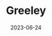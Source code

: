 ---
title: "Greeley"
cc-type: city
date: 2023-06-24
hashtag: greeley
state:
  - Colorado
tags:
  - city
  - Colorado
---
